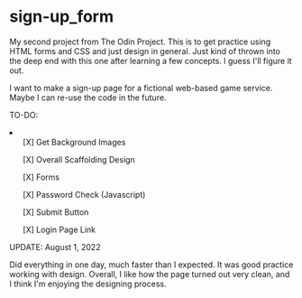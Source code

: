 # sign-up_form

My second project from The Odin Project. This is to get practice using HTML forms and CSS and just design in general. Just kind of thrown into the deep end with this one after learning a few concepts. I guess I'll figure it out.

I want to make a sign-up page for a fictional web-based game service. Maybe I can re-use the code in the future.

TO-DO:

<li>
    <ul>[X] Get Background Images</ul>
    <ul>[X] Overall Scaffolding Design</ul>
    <ul>[X] Forms</ul>
    <ul>[X] Password Check (Javascript)</ul>
    <ul>[X] Submit Button</ul>
    <ul>[X] Login Page Link</ul>
</li>

UPDATE: August 1, 2022

Did everything in one day, much faster than I expected. It was good practice working with design. Overall, I like how the page turned out very clean, and I think I'm enjoying the designing process.